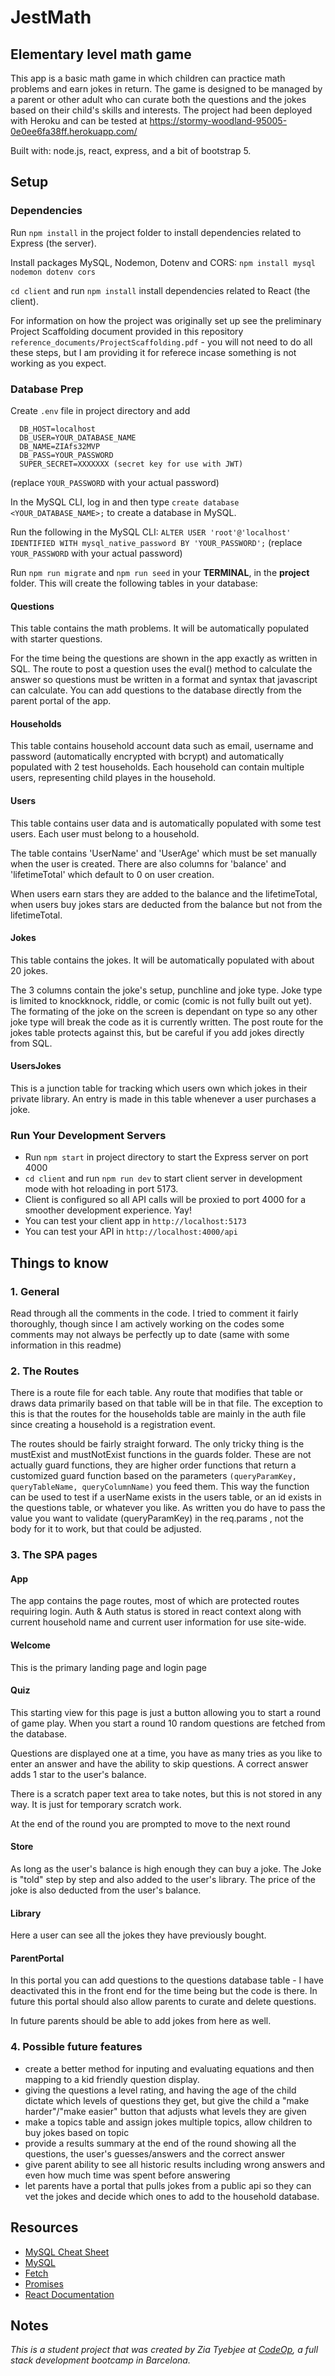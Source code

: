 # JestMath

## Elementary level math game

This app is a basic math game in which children can practice math problems and earn jokes in return. The game is designed to be managed by a parent or other adult who can curate both the questions and the jokes based on their child's skills and interests.
The project had been deployed with Heroku and can be tested at https://stormy-woodland-95005-0e0ee6fa38ff.herokuapp.com/

Built with: node.js, react, express, and a bit of bootstrap 5.

## Setup

### Dependencies

Run `npm install` in the project folder to install dependencies related to Express (the server).

Install packages MySQL, Nodemon, Dotenv and CORS: `npm install mysql nodemon dotenv cors`

`cd client` and run `npm install` install dependencies related to React (the client).

For information on how the project was originally set up see the preliminary Project Scaffolding document provided in this repository `reference_documents/ProjectScaffolding.pdf` - you will not need to do all these steps, but I am providing it for referece incase something is not working as you expect.

### Database Prep

Create `.env` file in project directory and add

```
  DB_HOST=localhost
  DB_USER=YOUR_DATABASE_NAME
  DB_NAME=ZIAfs32MVP
  DB_PASS=YOUR_PASSWORD
  SUPER_SECRET=XXXXXXX (secret key for use with JWT)
```

(replace `YOUR_PASSWORD` with your actual password)

In the MySQL CLI, log in and then type `create database <YOUR_DATABASE_NAME>;` to create a database in MySQL.

Run the following in the MySQL CLI: `ALTER USER 'root'@'localhost' IDENTIFIED WITH mysql_native_password BY 'YOUR_PASSWORD';` (replace `YOUR_PASSWORD` with your actual password)

Run `npm run migrate` and `npm run seed` in your **TERMINAL**, in the **project** folder. This will create the following tables in your database:

#### Questions

This table contains the math problems. It will be automatically populated with starter questions.

For the time being the questions are shown in the app exactly as written in SQL. The route to post a question uses the eval() method to calculate the answer so questions must be written in a format and syntax that javascript can calculate. You can add questions to the database directly from the parent portal of the app.

#### Households

This table contains household account data such as email, username and password (automatically encrypted with bcrypt) and automatically populated with 2 test households. Each household can contain multiple users, representing child playes in the household.

#### Users

This table contains user data and is automatically populated with some test users. Each user must belong to a household.

The table contains 'UserName' and 'UserAge' which must be set manually when the user is created. There are also columns for 'balance' and 'lifetimeTotal' which default to 0 on user creation.

When users earn stars they are added to the balance and the lifetimeTotal, when users buy jokes stars are deducted from the balance but not from the lifetimeTotal.

#### Jokes

This table contains the jokes. It will be automatically populated with about 20 jokes.

The 3 columns contain the joke's setup, punchline and joke type. Joke type is limited to knockknock, riddle, or comic (comic is not fully built out yet). The formating of the joke on the screen is dependant on type so any other joke type will break the code as it is currently written. The post route for the jokes table protects against this, but be careful if you add jokes directly from SQL.

#### UsersJokes

This is a junction table for tracking which users own which jokes in their private library. An entry is made in this table whenever a user purchases a joke.

### Run Your Development Servers

- Run `npm start` in project directory to start the Express server on port 4000
- `cd client` and run `npm run dev` to start client server in development mode with hot reloading in port 5173.
- Client is configured so all API calls will be proxied to port 4000 for a smoother development experience. Yay!
- You can test your client app in `http://localhost:5173`
- You can test your API in `http://localhost:4000/api`

## Things to know

### 1. General

Read through all the comments in the code. I tried to comment it fairly thoroughly, though since I am actively working on the codes some comments may not always be perfectly up to date (same with some information in this readme)

### 2. The Routes

There is a route file for each table. Any route that modifies that table or draws data primarily based on that table will be in that file. The exception to this is that the routes for the households table are mainly in the auth file since creating a household is a registration event.

The routes should be fairly straight forward. The only tricky thing is the mustExist and mustNotExist functions in the guards folder. These are not actually guard functions, they are higher order functions that return a customized guard function based on the parameters `(queryParamKey, queryTableName, queryColumnName)` you feed them. This way the function can be used to test if a userName exists in the users table, or an id exists in the questions table, or whatever you like. As written you do have to pass the value you want to validate (queryParamKey) in the req.params , not the body for it to work, but that could be adjusted.

### 3. The SPA pages

#### App

The app contains the page routes, most of which are protected routes requiring login. Auth & Auth status is stored in react context along with current household name and current user information for use site-wide.

#### Welcome

This is the primary landing page and login page

#### Quiz

This starting view for this page is just a button allowing you to start a round of game play. When you start a round 10 random questions are fetched from the database.

Questions are displayed one at a time, you have as many tries as you like to enter an answer and have the ability to skip questions. A correct answer adds 1 star to the user's balance.

There is a scratch paper text area to take notes, but this is not stored in any way. It is just for temporary scratch work.

At the end of the round you are prompted to move to the next round

#### Store

As long as the user's balance is high enough they can buy a joke. The Joke is "told" step by step and also added to the user's library. The price of the joke is also deducted from the user's balance.

#### Library

Here a user can see all the jokes they have previously bought.

#### ParentPortal

In this portal you can add questions to the questions database table - I have deactivated this in the front end for the time being but the code is there. In future this portal should also allow parents to curate and delete questions.

In future parents should be able to add jokes from here as well.

### 4. Possible future features

- create a better method for inputing and evaluating equations and then mapping to a kid friendly question display.
- giving the questions a level rating, and having the age of the child dictate which levels of questions they get, but give the child a "make harder"/"make easier" button that adjusts what levels they are given
- make a topics table and assign jokes multiple topics, allow children to buy jokes based on topic
- provide a results summary at the end of the round showing all the questions, the user's guesses/answers and the correct answer
- give parent ability to see all historic results including wrong answers and even how much time was spent before answering
- let parents have a portal that pulls jokes from a public api so they can vet the jokes and decide which ones to add to the household database.

## Resources

- [MySQL Cheat Sheet](http://www.mysqltutorial.org/mysql-cheat-sheet.aspx)
- [MySQL](https://dev.mysql.com/doc/refman/8.0/en/database-use.html)
- [Fetch](https://developer.mozilla.org/en-US/docs/Web/API/Fetch_API/Using_Fetch)
- [Promises](https://developer.mozilla.org/en-US/docs/Web/JavaScript/Reference/Global_Objects/Promise)
- [React Documentation](https://react.dev/)

## Notes

_This is a student project that was created by Zia Tyebjee at [CodeOp](http://CodeOp.tech), a full stack development bootcamp in Barcelona._
